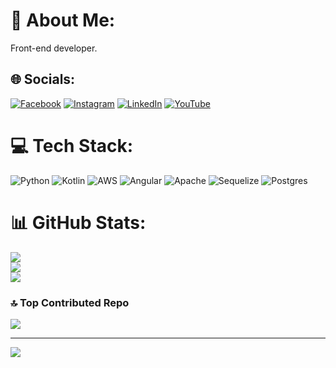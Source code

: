 # 💫 About Me:
Front-end developer.


## 🌐 Socials:
[![Facebook](https://img.shields.io/badge/Facebook-%231877F2.svg?logo=Facebook&logoColor=white)](https://facebook.com/suku.facebook.com) [![Instagram](https://img.shields.io/badge/Instagram-%23E4405F.svg?logo=Instagram&logoColor=white)](https://instagram.com/@suku) [![LinkedIn](https://img.shields.io/badge/LinkedIn-%230077B5.svg?logo=linkedin&logoColor=white)](https://linkedin.com/in/sukumar) [![YouTube](https://img.shields.io/badge/YouTube-%23FF0000.svg?logo=YouTube&logoColor=white)](https://youtube.com/@https://suku) 

# 💻 Tech Stack:
![Python](https://img.shields.io/badge/python-3670A0?style=for-the-badge&logo=python&logoColor=ffdd54) ![Kotlin](https://img.shields.io/badge/kotlin-%237F52FF.svg?style=for-the-badge&logo=kotlin&logoColor=white) ![AWS](https://img.shields.io/badge/AWS-%23FF9900.svg?style=for-the-badge&logo=amazon-aws&logoColor=white) ![Angular](https://img.shields.io/badge/angular-%23DD0031.svg?style=for-the-badge&logo=angular&logoColor=white) ![Apache](https://img.shields.io/badge/apache-%23D42029.svg?style=for-the-badge&logo=apache&logoColor=white) ![Sequelize](https://img.shields.io/badge/Sequelize-52B0E7?style=for-the-badge&logo=Sequelize&logoColor=white) ![Postgres](https://img.shields.io/badge/postgres-%23316192.svg?style=for-the-badge&logo=postgresql&logoColor=white)
# 📊 GitHub Stats:
![](https://github-readme-stats.vercel.app/api?username=suku&theme=radical&hide_border=false&include_all_commits=false&count_private=false)<br/>
![](https://github-readme-streak-stats.herokuapp.com/?user=suku&theme=radical&hide_border=false)<br/>
![](https://github-readme-stats.vercel.app/api/top-langs/?username=suku&theme=radical&hide_border=false&include_all_commits=false&count_private=false&layout=compact)

### 🔝 Top Contributed Repo
![](https://github-contributor-stats.vercel.app/api?username=suku&limit=5&theme=dark&combine_all_yearly_contributions=true)

---
[![](https://visitcount.itsvg.in/api?id=suku&icon=0&color=0)](https://visitcount.itsvg.in)

<!-- Proudly created with GPRM ( https://gprm.itsvg.in ) -->
